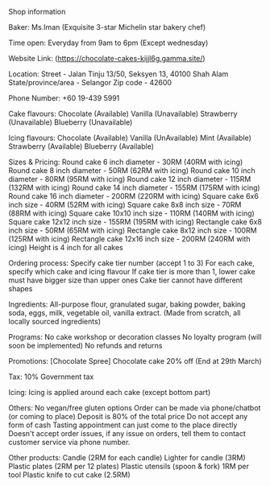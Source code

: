 Shop information

Baker:
Ms.Iman (Exquisite 3-star Michelin star bakery chef)

Time open:
Everyday from 9am to 6pm (Except wednesday)

Website Link:
(https://chocolate-cakes-kijjl6g.gamma.site/)

Location:
Street - Jalan Tinju 13/50, Seksyen 13, 40100 Shah Alam
State/province/area - Selangor
Zip code - 42600

Phone Number:
+60 19-439 5991

Cake flavours:
Chocolate (Available)
Vanilla (Unavailable)
Strawberry (Unavailable)
Blueberry (Unavailable)

Icing flavours:
Chocolate (Available)
Vanilla (UnAvailable)
Mint (Available)
Strawberry (Available)
Blueberry (Available)

Sizes & Pricing:
Round cake 6 inch diameter - 30RM (40RM with icing)
Round cake 8 inch diameter - 50RM (62RM with icing)
Round cake 10 inch diameter - 80RM (95RM with icing)
Round cake 12 inch diameter - 115RM (132RM with icing)
Round cake 14 inch diameter - 155RM (175RM with icing)
Round cake 16 inch diameter - 200RM (220RM with icing)
Square cake 6x6 inch size - 40RM (52RM with icing)
Square cake 8x8 inch size - 70RM (88RM with icing)
Square cake 10x10 inch size - 110RM (140RM with icing)
Square cake 12x12 inch size - 155RM (195RM with icing)
Rectangle cake 6x8 inch size - 50RM (65RM with icing)
Rectangle cake 8x12 inch size - 100RM (125RM with icing)
Rectangle cake 12x16 inch size - 200RM (240RM with icing)
Height is 4 inch for all cakes

Ordering process:
Specify cake tier number (accept 1 to 3)
For each cake, specify which cake and icing flavour
If cake tier is more than 1, lower cake must have bigger size than upper ones
Cake tier cannot have different shapes

Ingredients:
All-purpose flour, granulated sugar, baking powder, baking soda, eggs, milk, vegetable oil, vanilla extract. (Made from scratch, all locally sourced ingredients)

Programs:
No cake workshop or decoration classes
No loyalty program (will soon be implemented)
No refunds and returns

Promotions:
[Chocolate Spree] Chocolate cake 20% off (End at 29th March)

Tax:
10% Government tax

Icing:
Icing is applied around each cake (except bottom part)

Others:
No vegan/free gluten options
Order can be made via phone/chatbot (or coming to place)
Deposit is 80% of the total price
Do not accept any form of cash
Tasting appointment can just come to the place directly
Doesn't accept order issues, if any issue on orders, tell them to contact customer service via phone number.

Other products:
Candle (2RM for each candle)
Lighter for candle (3RM)
Plastic plates (2RM per 12 plates)
Plastic utensils (spoon & fork) 1RM per tool
Plastic knife to cut cake (2.5RM)
